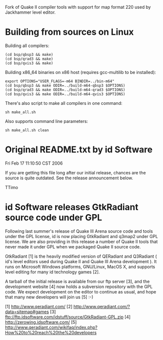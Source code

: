 Fork of Quake II compiler tools with support for map format 220 used by Jackhammer level editor.

# Building from sources on Linux

Building all compilers:

    (cd bsp/qbsp3 && make)
    (cd bsp/qrad3 && make)
    (cd bsp/qvis3 && make)

Building x86_64 binaries on x86 host (requires gcc-multilib to be installed):

    export OPTIONS="USER_FLAGS=-m64 BINDIR=../bin-m64"
    (cd bsp/qbsp3 && make ODIR=../build-m64-qbsp3 $OPTIONS)
    (cd bsp/qrad3 && make ODIR=../build-m64-qrad3 $OPTIONS)
    (cd bsp/qvis3 && make ODIR=../build-m64-qvis3 $OPTIONS)

There's also script to make all compilers in one command:

	sh make_all.sh

Also supports command line parameters:

	sh make_all.sh clean

# Original README.txt by id Software

Fri Feb 17 11:10:50 CST 2006

If you are getting this file long after our initial release,
chances are the source is quite outdated. See the release
announcement below.

TTimo

id Software releases GtkRadiant source code under GPL
=====================================================

Following last summer's release of Quake III Arena source code and tools
under the GPL license, id is now placing GtkRadiant and q3map2 under GPL
license. We are also providing in this release a number of Quake II
tools that never made it under GPL when we packaged Quake II source code.

GtkRadiant [1] is the heavily modified version of QERadiant and
Q3Radiant ( id's level editors used during Quake II and Quake III Arena
development ). It runs on Microsoft Windows platforms, GNU/Linux, MacOS
X, and supports level editing for many id technology games [2].

A tarball of the initial release is available from our ftp server [3],
and the development website [4] now holds a subversion repository with
the GPL code. We expect development on the editor to continue as usual,
and hope that many new developers will join us [5] :-)

[1] http://www.qeradiant.com/
[2] http://www.qeradiant.com/?data=sitemap#games
[3] ftp://ftp.idsoftware.com/idstuff/source/GtkRadiant-GPL.zip
[4] http://zerowing.idsoftware.com/
[5] http://www.qeradiant.com/wikifaq/index.php?How%20to%20reach%20the%20developers
